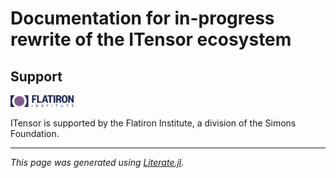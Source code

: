 # Documentation for in-progress rewrite of the ITensor ecosystem

## Support

<img src="docs/src/assets/CCQ.png" width="20%" alt="Flatiron Center for Computational Quantum Physics logo.">

ITensor is supported by the Flatiron Institute, a division of the Simons Foundation.

---

*This page was generated using [Literate.jl](https://github.com/fredrikekre/Literate.jl).*


